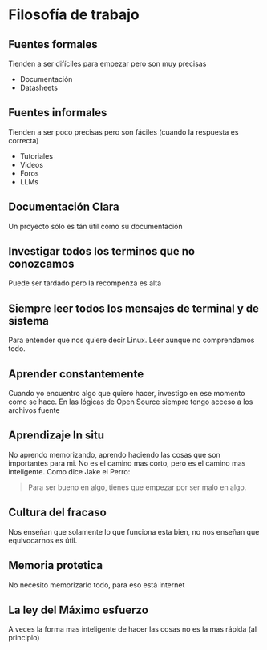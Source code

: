 # Filosofía de trabajo

## Fuentes formales
Tienden a ser difíciles para empezar pero son muy precisas

- Documentación
- Datasheets

## Fuentes informales
Tienden a ser poco precisas pero son fáciles (cuando la respuesta es correcta)
- Tutoriales
- Videos
- Foros
- LLMs


## Documentación Clara
Un proyecto sólo es tán útil como su documentación

## Investigar todos los terminos que no conozcamos
Puede ser tardado pero la recompenza es alta

## Siempre leer todos los mensajes de terminal y de sistema
Para entender que nos quiere decir Linux. Leer aunque no comprendamos todo.

## Aprender constantemente
Cuando yo encuentro algo que quiero hacer, investigo en ese momento como se hace. En las lógicas de Open Source siempre tengo acceso a los archivos fuente

## Aprendizaje In situ
No aprendo memorizando, aprendo haciendo las cosas que son importantes para mi. No es el camino mas corto, pero es el camino mas inteligente. Como dice Jake el Perro:

> Para ser bueno en algo, tienes que empezar por ser malo en algo.

## Cultura del fracaso
Nos enseñan que solamente lo que funciona esta bien, no nos enseñan que equivocarnos es útil.

## Memoria protetica

No necesito memorizarlo todo, para eso está internet

## La ley del Máximo esfuerzo
A veces la forma mas inteligente de hacer las cosas no es la mas rápida (al principio)















